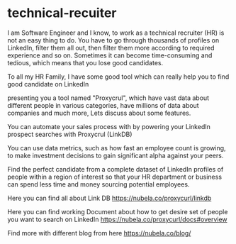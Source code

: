 # technical-recuiter
I am Software Engineer and I know, to work as a technical recruiter (HR) is not an easy thing to do. You have to go through thousands of profiles on LinkedIn, filter them all out, then filter them more according to required experience and so on. Sometimes it can become time-consuming and tedious, which means that you lose good candidates.

To all my HR Family, I have some good tool which can really help you to find good candidate on LinkedIn

presenting you a tool named "Proxycrul", which have vast data about different people in various categories, have millions of data about companies and much more, Lets discuss about some features.

You can automate your sales process with by powering your LinkedIn prospect searches with Proxycrul (LinkDB)

You can use data metrics, such as how fast an employee count is growing, to make investment decisions to gain significant alpha against your peers.

Find the perfect candidate from a complete dataset of LinkedIn profiles of people within a region of interest so that your HR department or business can spend less time and money
sourcing potential employees.

Here you can find all about Link DB https://nubela.co/proxycurl/linkdb

Here you can find working Document about how to get desire set of people you want to search on LinkedIn https://nubela.co/proxycurl/docs#overview

Find more with different blog from here https://nubela.co/blog/
